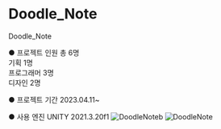 # Doodle_Note
Doodle_Note

● 프로젝트 인원
총 6명\
기획 1명\
프로그래머 3명\
디자인 2명


● 프로젝트 기간
2023.04.11~

● 사용 엔진
UNITY 2021.3.20f1
![DoodleNoteb](https://user-images.githubusercontent.com/36118521/233689009-4c6c62c6-f35c-467d-b276-22d8ab69d473.png)
![DoodleNote](https://user-images.githubusercontent.com/36118521/233689764-bd947dce-c5c2-4c05-bf42-6ab24c3a9670.png)

